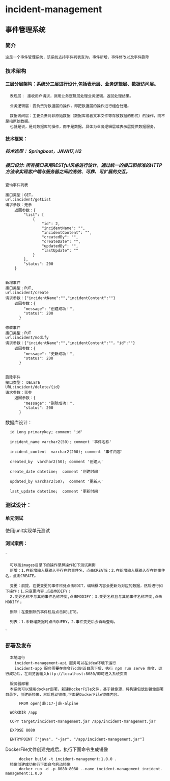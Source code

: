 # incident-management
## 事件管理系统
### 简介
	这是一个事件管理系统，该系统支持事件列表查询，事件新增，事件修改以及事件删除

### 技术架构
####  三层分层架构：系统分三层进行设计,包括表示层、业务逻辑层、数据访问层。
  
	  表现层： 接收用户请求，调用业务逻辑层处理业务逻辑，返回处理结果。
	  
	  业务逻辑层：要负责对数据层的操作，即把数据层的操作进行组合处理。
	  
	  数据访问层：主要负责对非原始数据（数据库或者文本文件等存放数据的形式）的操作，而不是指原始数据。
	  也就是说，是对数据库的操作，而不是数据。具体为业务逻辑层或表示层提供数据服务。

####  技术框架：
#####  技术选型： Springboot，JAVA17, H2
  
#####  接口设计: 所有接口采用RESTful风格进行设计，通过统一的接口和标准的HTTP方法来实现客户端与服务器之间的高效、可靠、可扩展的交互。
  
  
    查询事件列表
	
	接口类型：GET，
	url:incident/getList
	请求参数：无参
        返回参数：{
		    "list": [
		        {
		            "id": 2,
		            "incidentName": "",
		            "incidentContent": "",
		            "createdBy": "",
		            "createDate": "",
		            "updatedBy": "",
		            "lastUpdate": ""
		        }
		    ],
		    "status": 200
		}
	
  
    新增事件
	接口类型：PUT,
	url:incident/create
	请求参数：{"incidentName":"","incidentContent":""}
        返回参数：{
		    "message": "创建成功！",
		    "status": 200
		  }
	
    修改事件
	接口类型：PUT
	url:incident/modify
	请求参数：{"incidentName":"","incidentContent":""，"id":""}
        返回参数：{
		    "message": "更新成功！",
		    "status": 200
		  }
	

    删除事件
	接口类型： DELETE
	URL:incident/delete/{id}
	请求参数：无参
        返回参数：{
		    "message": "删除成功！",
		    "status": 200
		  }
    	
  
  数据库设计：
  
	  id Long primarykey; comment 'id'
	  
	  incident_name varchar2(50); comment '事件名称'
	  
	  incident_content  varchar2(200); comment '事件内容'
	  
	  created_by  varchar2(50); comment '创建人'
	  
	  create_date datetime;  comment '创建时间'
	  
	  updated_by varchar2(50);  comment '更新人'
	  
	  last_update datetime;  comment '更新时间'
  
  
  
###  测试设计：

#### 单元测试
  
  使用junit实现单元测试
  
####  测试案例：
  `
  
      可以按images目录下的操作录屏操作如下测试案例
	  新增：1.在新增输入框输入不存在的事件名，点击CREATE；2.在新增输入框输入存在的事件名，点击CREATE。
	  
	  变更：前提，在要变更的事件栏处点击EDIT，编辑框内容会更新为对应的数据，然后进行如下操作；1.只变更内容,点击MODIFY；
	  2.变更名称不与其他事件名称冲突,点击MODIFY；3.变更名称且与其他事件名称冲突,点击MODIFY；
	  
	  删除：在要删除的事件栏后点击DELETE。
	  
	  列表：1.未新增数据时点击QUERY，2.事件变更后会自动查询。
  `

### 部署及发布

      本地运行
	    incident-management-api 服务可以在idea环境下运行
		incident-app 服务需要在命令行cd到该目录下后，执行 npm run serve 命令，运行成功后，在浏览器输入http://localhost:8080/即可进入系统页面
  
	  服务器部署
	  本系统可以使用docker部署，新建DockerFile文件，基于镜像源，将构建包放到镜像部署目录下，创建新镜像，然后启动镜像,下面是DockerFile镜像内容。

          FROM openjdk:17-jdk-alpine
 
	  WORKDIR /app
		
	  COPY target/incident-management.jar /app/incident-management.jar
		
	  EXPOSE 8080
		
	  ENTRYPOINT ["java", "-jar", "/app/incident-management.jar"]

   
   DockerFile文件创建完成后，执行下面命令生成镜像
   
          docker build -t incident-management:1.0.0 .
	  镜像创建成功执行下面命令启动镜像
          docker run -d -p 8080:8080 --name incident-management incident-management:1.0.0



  
   
  
  

